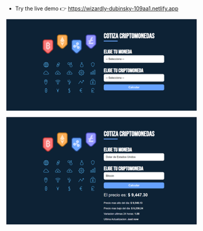 * Try the live demo 👉 https://wizardly-dubinsky-109aa1.netlify.app

![](preview/preview.png)

![](preview/preview2.png)
